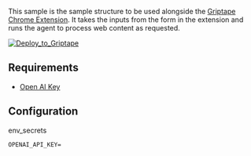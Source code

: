This sample is the sample structure to be used alongside the [Griptape Chrome Extension](https://github.com/griptape-ai/griptape-chrome-extension). It takes the inputs from the form in the extension and runs the agent to process web content as requested.

[![Deploy_to_Griptape](https://github.com/griptape-ai/griptape-cloud/assets/2302515/4fd57873-5c93-44a8-8fa3-ac1bf7d73bcc)](https://cloud.griptape.ai/structures/create/griptape_chrome_extension)

## Requirements

- [Open AI Key](https://platform.openai.com/api-keys)

## Configuration

env_secrets
```
OPENAI_API_KEY=
```
